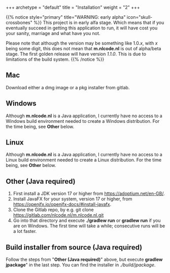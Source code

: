 +++
archetype = "default"
title = "Installation"
weight = "2"
+++

{{% notice style="primary" title="WARNING: early alpha" icon="skull-crossbones" %}}
This project is in early alfa stage. Which means that if you eventually succeed in getting this
application to run, it will have cost you your sanity, marriage and what have you not.

Please note that although the version may be something like 1.0.*x*, with *x* being some digit,
this does not mean that **m.nlcode.nl** is out of alpha/beta stage. The first golden release will
have version *1.1.0*. This is due to limitations of the build system.
{{% /notice %}}

## Mac
Download either a dmg image or a pkg installer from gitlab.

## Windows
Although **m.nlcode.nl** is a Java application, I currently have no access to a Windows build
environment needed to create a Windows distribution. For the time being, see **Other** below.

## Linux
Although **m.nlcode.nl** is a Java application, I currently have no access to a Linux build
environment needed to create a Linux distribution. For the time being, see **Other** below.

## Other (Java required)
1. First install a JDK version 17 or higher from https://adoptium.net/en-GB/.
1. Install JavaFX for your system, version 17 or higher, from https://openjfx.io/openjfx-docs/#install-javafx.
1. Clone the Gitlab repo, by e.g. git clone https://gitlab.com/nlcode.nl/m.nlcode.nl.git 
1. Go into that directory and execute **./gradlew run** or **gradlew run** if you are on Windows.
The first time will take a while; consecutive runs will be a lot faster.

## Build installer from source (Java required)
Follow the steps from "**Other (Java required)**" above, but execute **gradlew jpackage**" in the
last step. You can find the installer in *./build/jpackage*.
